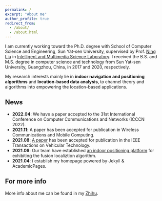 ```yaml
---
permalink: /
excerpt: "About me"
author_profile: true
redirect_from: 
  - /about/
  - /about.html
---
```


I am currently working toward the Ph.D. degree with School of Computer Science and Engineering, Sun Yat-sen University, supervised by Prof. [Ning Liu](http://cse.sysu.edu.cn/node/2495) in [Intelligent and Multimedia Science Laboratory](https://www.sysu-imsl.com). I received the B.S. and M.S. degree in computer science and technology from Sun Yat-sen University, Guangzhou, China, in 2017 and 2020, respectively. 

My research interests mainly lie in **indoor navigation and positioning algorithms** and **location-based data analysis**, to channel theory and algorithms into empowering the location-based applications.

News
--------
* **2022.04**:  We have a paper accepted to the 31st International Conference on Computer Communications and Networks (ICCCN 2022). 
* **2021.11**:  A paper has been accepted for publication in Wireless Communications and Mobile Computing.   
* **2021.08**:  [A paper](https://www.hetaooo.com/publications/) has been accepted for publication in the IEEE Transactions on Vehicular Technology.  
* **2021.06**:  Our team have established [an indoor positioning platform](https://www.bilibili.com/video/BV1yq4y1576T?zw) for exhibiting the fusion localiztion algorithm.   
* **2021.04**:  I establish my homepage powered by Jekyll & AcademicPages.  

For more info
-------
More info about me can be found in my [Zhihu](https://www.zhihu.com/people/onewalnut). 
